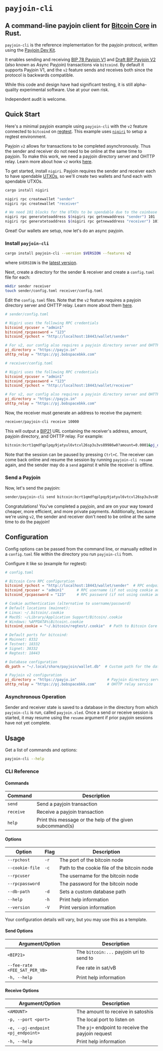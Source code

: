 # `payjoin-cli`

## A command-line payjoin client for [Bitcoin Core](https://github.com/bitcoin/bitcoin?tab=readme-ov-file) in Rust.

`payjoin-cli` is the reference implementation for the payjoin protocol, written using the [Payjoin Dev Kit](https://payjoindevkit.org).

It enables sending and receiving [BIP 78 Payjoin V1](https://github.com/bitcoin/bips/blob/master/bip-0078.mediawiki) and [Draft BIP Payjoin V2](https://github.com/bitcoin/bips/pull/1483) (also known as Async Payjoin) transactions via `bitcoind`. By default it supports Payjoin V1, and the `v2` feature sends and receives both since the protocol is backwards compatible.

While this code and design have had significant testing, it is still alpha-quality experimental software. Use at your own risk.

Independent audit is welcome.

## Quick Start

Here's a minimal payjoin example using `payjoin-cli` with the `v2` feature connected to `bitcoind` on [regtest](https://developer.bitcoin.org/examples/testing.html#regtest-mode). This example uses [`nigiri`](https://github.com/vulpemventures/nigiri) to setup a regtest environment. 

Payjoin `v2` allows for transactions to be completed asynchronously. Thus the sender and receiver do not need to be online at the same time to payjoin. To make this work, we need a payjoin directory server and OHTTP relay. Learn more about how `v2` works [here](https://payjoin.org/docs/how-it-works/payjoin-v2-bip-77).

To get started, install `nigiri`. Payjoin requires the sender and receiver each to have spendable [UTXOs](https://www.unchained.com/blog/what-is-a-utxo-bitcoin), so we'll create two wallets and fund each with spendable UTXOs.

```sh
cargo install nigiri

nigiri rpc createwallet "sender"
nigiri rpc createwallet "receiver"

# We need 101 blocks for the UTXOs to be spendable due to the coinbase maturity requirement.
nigiri rpc generatetoaddress $(nigiri rpc getnewaddress "sender") 101
nigiri rpc generatetoaddress $(nigiri rpc getnewaddress "receiver") 101
```

Great! Our wallets are setup, now let's do an async payjoin.

### Install `payjoin-cli`

```sh
cargo install payjoin-cli --version $VERSION --features v2
```

where `$VERSION` is the [latest version](https://crates.io/crates/payjoin-cli).

Next, create a directory for the sender & receiver and create a `config.toml` file for each:

```sh
mkdir sender receiver
touch sender/config.toml receiver/config.toml
```

Edit the `config.toml` files. Note that the `v2` feature requires a payjoin directory server and OHTTP relay. Learn more about them [here](https://payjoin.org/docs/how-it-works/payjoin-v2-bip-77).

```toml
# sender/config.toml

# Nigiri uses the following RPC credentials
bitcoind_rpcuser = "admin1"
bitcoind_rpcpassword = "123"
bitcoind_rpchost = "http://localhost:18443/wallet/sender"

# For v2, our config also requires a payjoin directory server and OHTTP relay
pj_directory = "https://payjo.in"
ohttp_relay = "https://pj.bobspacebkk.com"
```

```toml
# receiver/config.toml

# Nigiri uses the following RPC credentials
bitcoind_rpcuser = "admin1"
bitcoind_rpcpassword = "123"
bitcoind_rpchost = "http://localhost:18443/wallet/receiver"

# For v2, our config also requires a payjoin directory server and OHTTP relay
pj_directory = "https://payjo.in"
ohttp_relay = "https://pj.bobspacebkk.com"
```

Now, the receiver must generate an address to receive the payment:

```sh
receiver/payjoin-cli receive 10000
```

This will output a [BIP21](https://github.com/bitcoin/bips/blob/master/bip-0021.mediawiki) URL containing the receiver's address, amount, payjoin directory, and OHTTP relay. For example:

```sh
bitcoin:bcrt1qmdfqplpqy9jatyul6vtcvl26sp3u3vs89986w0?amount=0.0001&pj_directory=https://payjo.in&ohttp_relay=https://pj.bobspacebkk.com
```

Note that the session can be paused by pressing `Ctrl+C`. The receiver can come back online and resume the session by running `payjoin-cli resume` again, and the sender may do a `send` against it while the receiver is offline.

### Send a Payjoin

Now, let's send the payjoin:

```sh
sender/payjoin-cli send bitcoin:bcrt1qmdfqplpqy9jatyul6vtcvl26sp3u3vs89986w0?amount=0.0001&pj_directory=https://payjo.in&ohttp_relay=https://pj.bobspacebkk.com --fee-rate 10
```

Congratulations! You've completed a payjoin, and are on your way toward cheaper, more efficient, and more private payments. Additionally, because we're using `v2`, the sender and receiver don't need to be online at the same time to do the payjoin!

## Configuration

Config options can be passed from the command line, or manually edited in a `config.toml` file within the directory you run `payjoin-cli` from.

Configure it like so (example for regtest):

```toml
# config.toml

# Bitcoin Core RPC configuration
bitcoind_rpchost = "http://localhost:18443/wallet/sender"  # RPC endpoint with wallet name
bitcoind_rpcuser = "admin1"      # RPC username (if not using cookie auth)
bitcoind_rpcpassword = "123"     # RPC password (if not using cookie auth)

# Cookie authentication (alternative to username/password)
# Default locations (mainnet):
# Linux: ~/.bitcoin/.cookie
# MacOS: ~/Library/Application Support/Bitcoin/.cookie
# Windows: %APPDATA%\Bitcoin\.cookie
bitcoind_cookie = "~/.bitcoin/regtest/.cookie"  # Path to Bitcoin Core cookie file

# Default ports for bitcoind:
# Mainnet: 8332
# Testnet: 18332
# Signet: 38332
# Regtest: 18443

# Database configuration
db_path = "~/.local/share/payjoin/wallet.db"  # Custom path for the database

# Payjoin v2 configuration
pj_directory = "https://payjo.in"              # Payjoin directory server
ohttp_relay = "https://pj.bobspacebkk.com"     # OHTTP relay service
```

### Asynchronous Operation

Sender and receiver state is saved to a database in the directory from which `payjoin-cli` is run, called `payjoin.sled`. Once a send or receive session is started, it may resume using the `resume` argument if prior payjoin sessions have not yet complete.

## Usage

Get a list of commands and options:

```sh
payjoin-cli --help
```

### CLI Reference

#### Commands

| Command  | Description |
|----------|-------------|
| `send`   | Send a payjoin transaction |
| `receive`| Receive a payjoin transaction |
| `help`   | Print this message or the help of the given subcommand(s) |

#### Options

| Option | Flag | Description |
|--------|------|-------------|
| `--rpchost` | `-r` | The port of the bitcoin node |
| `--cookie-file` | `-c` | Path to the cookie file of the bitcoin node |
| `--rpcuser` | | The username for the bitcoin node |
| `--rpcpassword` | | The password for the bitcoin node |
| `--db-path` | `-d` | Sets a custom database path |
| `--help` | `-h` | Print help information |
| `--version` | `-V` | Print version information |

Your configuration details will vary, but you may use this as a template.

#### Send Options

| Argument/Option | Description |
|----------------|-------------|
| `<BIP21>` | The `bitcoin:...` payjoin uri to send to |
| `--fee-rate <FEE_SAT_PER_VB>` | Fee rate in sat/vB |
| `-h, --help` | Print help information |

#### Receive Options

| Argument/Option | Description |
|----------------|-------------|
| `<AMOUNT>` | The amount to receive in satoshis |
| `-p, --port <port>` | The local port to listen on |
| `-e, --pj-endpoint <pj_endpoint>` | The `pj=` endpoint to receive the payjoin request |
| `-h, --help` | Print help information |